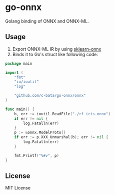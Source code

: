 # go-onnx

Golang binding of ONNX and ONNX-ML.

## Usage

1. Export ONNX-ML IR by using [sklearn-onnx](https://github.com/onnx/sklearn-onnx)
2. Binds it to Go's struct like following code:

```go
package main

import (
	"fmt"
	"io/ioutil"
	"log"

	"github.com/c-bata/go-onnx/onnx"
)

func main() {
	b, err := ioutil.ReadFile("./rf_iris.onnx")
	if err != nil {
		log.Fatalln(err)
	}
	p := &onnx.ModelProto{}
	if err := p.XXX_Unmarshal(b); err != nil {
		log.Fatalln(err)
	}

	fmt.Printf("%#v", p)
}
```

## License

MIT License
